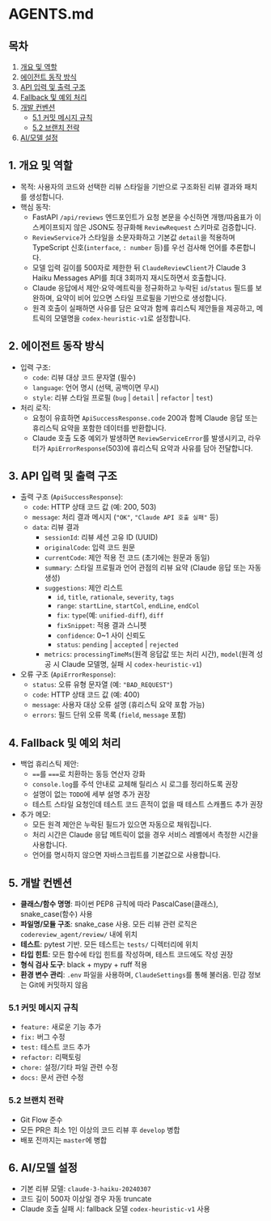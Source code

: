 # AGENTS.md

## 목차

1. [개요 및 역할](#1-개요-및-역할)  
2. [에이전트 동작 방식](#2-에이전트-동작-방식)  
3. [API 입력 및 출력 구조](#3-api-입력-및-출력-구조)  
4. [Fallback 및 예외 처리](#4-fallback-및-예외-처리)  
5. [개발 컨벤션](#5-개발-컨벤션)  
   - [5.1 커밋 메시지 규칙](#51-커밋-메시지-규칙)  
   - [5.2 브랜치 전략](#52-브랜치-전략)  
6. [AI/모델 설정](#6-ai모델-설정)

## 1. 개요 및 역할
- 목적: 사용자의 코드와 선택한 리뷰 스타일을 기반으로 구조화된 리뷰 결과와 패치를 생성합니다.
- 핵심 동작:
  - FastAPI `/api/reviews` 엔드포인트가 요청 본문을 수신하면 개행/따옴표가 이스케이프되지 않은 JSON도 정규화해 `ReviewRequest` 스키마로 검증합니다.
  - `ReviewService`가 스타일을 소문자화하고 기본값 `detail`을 적용하며 TypeScript 신호(`interface`, `: number` 등)를 우선 검사해 언어를 추론합니다.
  - 모델 입력 길이를 500자로 제한한 뒤 `ClaudeReviewClient`가 Claude 3 Haiku Messages API를 최대 3회까지 재시도하면서 호출합니다.
  - Claude 응답에서 제안·요약·메트릭을 정규화하고 누락된 `id`/`status` 필드를 보완하며, 요약이 비어 있으면 스타일 프로필을 기반으로 생성합니다.
  - 원격 호출이 실패하면 사유를 담은 요약과 함께 휴리스틱 제안들을 제공하고, 메트릭의 모델명을 `codex-heuristic-v1`로 설정합니다.

## 2. 에이전트 동작 방식
- 입력 구조:
  - `code`: 리뷰 대상 코드 문자열 (필수)
  - `language`: 언어 명시 (선택, 공백이면 무시)
  - `style`: 리뷰 스타일 프로필 (`bug` | `detail` | `refactor` | `test`)
- 처리 로직:
  - 요청이 유효하면 `ApiSuccessResponse.code` 200과 함께 Claude 응답 또는 휴리스틱 요약을 포함한 데이터를 반환합니다.
  - Claude 호출 도중 예외가 발생하면 `ReviewServiceError`를 발생시키고, 라우터가 `ApiErrorResponse`(503)에 휴리스틱 요약과 사유를 담아 전달합니다.

## 3. API 입력 및 출력 구조
- 출력 구조 (`ApiSuccessResponse`):
  - `code`: HTTP 상태 코드 값 (예: 200, 503)
  - `message`: 처리 결과 메시지 (`"OK"`, `"Claude API 호출 실패"` 등)
  - `data`: 리뷰 결과
    - `sessionId`: 리뷰 세션 고유 ID (UUID)
    - `originalCode`: 입력 코드 원문
    - `currentCode`: 제안 적용 전 코드 (초기에는 원문과 동일)
    - `summary`: 스타일 프로필과 언어 관점의 리뷰 요약 (Claude 응답 또는 자동 생성)
    - `suggestions`: 제안 리스트
      - `id`, `title`, `rationale`, `severity`, `tags`
      - `range`: `startLine`, `startCol`, `endLine`, `endCol`
      - `fix`: `type`(예: `unified-diff`), `diff`
      - `fixSnippet`: 적용 결과 스니펫
      - `confidence`: 0~1 사이 신뢰도
      - `status`: `pending` | `accepted` | `rejected`
    - `metrics`: `processingTimeMs`(원격 응답값 또는 처리 시간), `model`(원격 성공 시 Claude 모델명, 실패 시 `codex-heuristic-v1`)
- 오류 구조 (`ApiErrorResponse`):
  - `status`: 오류 유형 문자열 (예: `"BAD_REQUEST"`)
  - `code`: HTTP 상태 코드 값 (예: 400)
  - `message`: 사용자 대상 오류 설명 (휴리스틱 요약 포함 가능)
  - `errors`: 필드 단위 오류 목록 (`field`, `message` 포함)

## 4. Fallback 및 예외 처리
- 백업 휴리스틱 제안:
  - `==`를 `===`로 치환하는 동등 연산자 강화
  - `console.log`를 주석 안내로 교체해 릴리스 시 로그를 정리하도록 권장
  - 설명이 없는 `TODO`에 세부 설명 추가 권장
  - 테스트 스타일 요청인데 테스트 코드 흔적이 없을 때 테스트 스캐폴드 추가 권장
- 추가 메모:
  - 모든 원격 제안은 누락된 필드가 있으면 자동으로 채워집니다.
  - 처리 시간은 Claude 응답 메트릭이 없을 경우 서비스 레벨에서 측정한 시간을 사용합니다.
  - 언어를 명시하지 않으면 자바스크립트를 기본값으로 사용합니다.

## 5. 개발 컨벤션

- **클래스/함수 명명**: 파이썬 PEP8 규칙에 따라 PascalCase(클래스), snake_case(함수) 사용
- **파일명/모듈 구조**: snake_case 사용. 모든 리뷰 관련 로직은 `codereview_agent/review/` 내에 위치
- **테스트**: pytest 기반. 모든 테스트는 `tests/` 디렉터리에 위치
- **타입 힌트**: 모든 함수에 타입 힌트를 작성하며, 테스트 코드에도 작성 권장
- **형식 검사 도구**: black + mypy + ruff 적용
- **환경 변수 관리**: `.env` 파일을 사용하며, `ClaudeSettings`를 통해 불러옴. 민감 정보는 Git에 커밋하지 않음

### 5.1 커밋 메시지 규칙

- `feature:` 새로운 기능 추가  
- `fix:` 버그 수정  
- `test:` 테스트 코드 추가  
- `refactor:` 리팩토링  
- `chore:` 설정/기타 파일 관련 수정  
- `docs:` 문서 관련 수정  

### 5.2 브랜치 전략

- Git Flow 준수
- 모든 PR은 최소 1인 이상의 코드 리뷰 후 `develop` 병합
- 배포 전까지는 `master`에 병합

## 6. AI/모델 설정

- 기본 리뷰 모델: `claude-3-haiku-20240307`
- 코드 길이 500자 이상일 경우 자동 truncate
- Claude 호출 실패 시: fallback 모델 `codex-heuristic-v1` 사용
